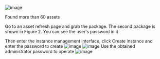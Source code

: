 ![image](https://user-images.githubusercontent.com/87268585/200149734-62f52ec9-e8ab-46b6-a00f-7bef902f7e34.png)

Found more than 60 assets

Go to an asset refresh page and grab the package. The second package is shown in Figure 2. You can see the user's password in it

Then enter the instance management interface, click Create Instance and enter the password to create
![image](https://user-images.githubusercontent.com/87268585/200149764-168d54a6-6581-4ee1-b4f3-1712dd48e362.png)
![image](https://user-images.githubusercontent.com/87268585/200149823-27cbacc2-6c1d-41db-b383-e31ed18b35f9.png)
Use the obtained administrator password to operate
![image](https://user-images.githubusercontent.com/87268585/200149776-d624347c-2a65-46d9-9697-ae0c0074d0a4.png)

